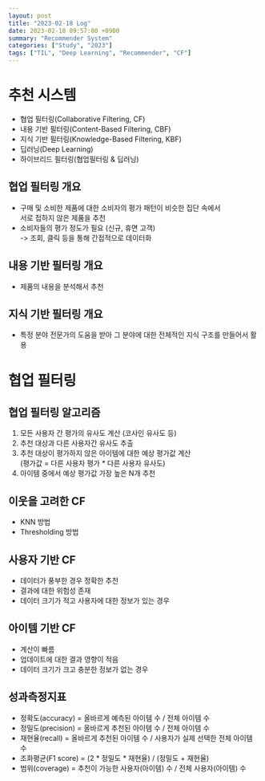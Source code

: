 ```yaml
---
layout: post
title: "2023-02-18 Log"
date: 2023-02-18 09:57:00 +0900
summary: "Recommender System"
categories: ["Study", "2023"]
tags: ["TIL", "Deep Learning", "Recommender", "CF"]
---
```


# 추천 시스템
- 협업 필터링(Collaborative Filtering, CF)
- 내용 기반 필터링(Content-Based Filtering, CBF)
- 지식 기반 필터링(Knowledge-Based Filtering, KBF)
- 딥러닝(Deep Learning)
- 하이브리드 필터링(협업필터링 & 딥러닝)

## 협업 필터링 개요
- 구매 및 소비한 제품에 대한 소비자의 평가 패턴이 비슷한 집단 속에서   
  서로 접하지 않은 제품을 추천
- 소비자들의 평가 정도가 필요 (신규, 휴면 고객)   
  -> 조회, 클릭 등을 통해 간접적으로 데이터화

## 내용 기반 필터링 개요
- 제품의 내용을 분석해서 추천

## 지식 기반 필터링 개요
- 특정 분야 전문가의 도움을 받아 그 분야에 대한 전체적인 지식 구조를 만들어서 활용

# 협업 필터링

## 협업 필터링 알고리즘
1. 모든 사용자 간 평가의 유사도 계산 (코사인 유사도 등)
2. 추천 대상과 다른 사용자간 유사도 추출
3. 추천 대상이 평가하지 않은 아이템에 대한 예상 평가값 계산   
   (평가값 = 다른 사용자 평가 * 다른 사용자 유사도)
4. 아이템 중에서 예상 평가값 가장 높은 N개 추천

## 이웃을 고려한 CF
- KNN 방법
- Thresholding 방법

## 사용자 기반 CF
- 데이터가 풍부한 경우 정확한 추천
- 결과에 대한 위험성 존재
- 데이터 크기가 적고 사용자에 대한 정보가 있는 경우

## 아이템 기반 CF
- 계산이 빠름
- 업데이트에 대한 결과 영향이 적음
- 데이터 크기가 크고 충분한 정보가 없는 경우

## 성과측정지표
- 정확도(accuracy) = 올바르게 예측된 아이템 수 / 전체 아이템 수
- 정밀도(precision) = 올바르게 추천된 아이템 수 / 전체 아이템 수
- 재현율(recall) = 올바르게 추천된 아이템 수 / 사용자가 실제 선택한 전체 아이템 수
- 조화평균(F1 score) = (2 * 정밀도 * 재현율) / (정밀도 + 재현율)
- 범위(coverage) = 추천이 가능한 사용자(아이템) 수 / 전체 사용자(아이템) 수
